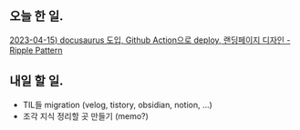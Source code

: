 ## 오늘 한 일.

[2023-04-15) docusaurus 도입, Github Action으로 deploy, 랜딩페이지 디자인 - Ripple Pattern](../projects/blog/2023-04-15)

## 내일 할 일.

* TIL들 migration (velog, tistory, obsidian, notion, ...)
* 조각 지식 정리할 곳 만들기 (memo?)